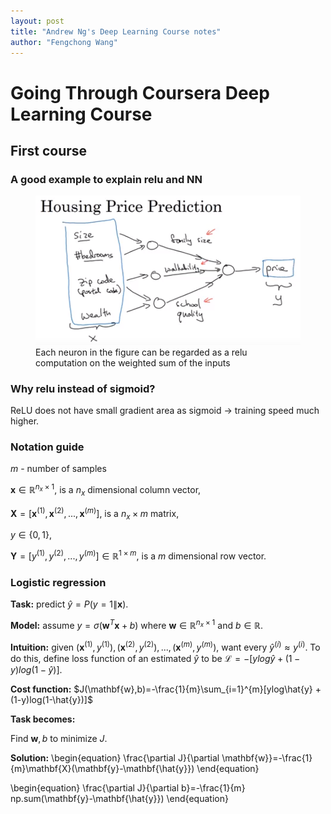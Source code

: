 ```yaml
---
layout: post
title: "Andrew Ng's Deep Learning Course notes"
author: "Fengchong Wang"
---
```

# Going Through Coursera Deep Learning Course
## First course
### A good example to explain relu and NN
<figure class="image"><img src="/images/blog/nn_explanation.png" alt="{{}}"><figcaption>Each neuron in the figure can be regarded as a relu computation on the weighted sum of the inputs</figcaption></figure>

### Why relu instead of sigmoid?
ReLU does not have small gradient area as sigmoid &rarr; training speed much higher.

### Notation guide
$m$ - number of samples

$\mathbf{x}\in \mathbb{R}^{n_x\times 1}$, is a $n_x$ dimensional column vector,

$\mathbf{X}=[\mathbf{x}^{(1)}, \mathbf{x}^{(2)}, ..., \mathbf{x}^{(m)}]$, is a $n_x\times m$ matrix,

$y\in \{0, 1\}$,

$\mathbf{Y} = [y^{(1)},y^{(2)},...,y^{(m)}]\in \mathbb{R}^{1\times m}$, is a $m$ dimensional row vector.

### Logistic regression
**Task:** predict $\hat{y}=P(y=1\|\mathbf{x})$.

**Model:** assume $y=\sigma (\mathbf{w}^T\mathbf{x}+b)$ where $\mathbf{w}\in \mathbb{R}^{n_x\times 1}$ and $b\in \mathbb{R}$.

**Intuition:** given ${(\mathbf{x}^{(1)}, y^{(1)}),(\mathbf{x}^{(2)}, y^{(2)}),...,(\mathbf{x}^{(m)}, y^{(m)})}$, want every $\hat{y}^{(i)}\approx y^{(i)}$. To do this, define loss function of an estimated $\hat{y}$ to be $\mathcal{L}=-[ylog\hat{y} + (1-y)log(1-\hat{y})]$.

**Cost function:**
$J(\mathbf{w},b)=-\frac{1}{m}\sum_{i=1}^{m}[ylog\hat{y} + (1-y)log(1-\hat{y})]$

**Task becomes:**

Find $\mathbf{w},b$ to minimize $J$.

**Solution:**
\begin{equation}
\frac{\partial J}{\partial \mathbf{w}}=-\frac{1}{m}\mathbf{X}(\mathbf{y}-\mathbf{\hat{y}})
\end{equation}

\begin{equation}
\frac{\partial J}{\partial b}=-\frac{1}{m} np.sum(\mathbf{y}-\mathbf{\hat{y}})
\end{equation}
